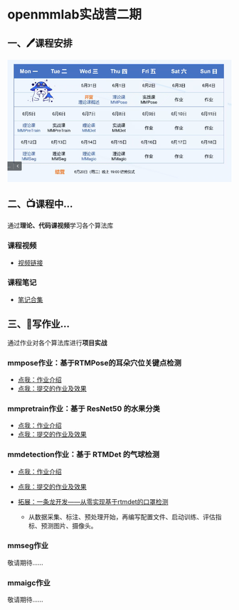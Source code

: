 # openmmlab实战营二期

## 一、🖊课程安排
![img.png](https://github.com/CrabBoss-lab/assets/blob/master/img.png)

## 二、📺课程中...
通过**理论、代码课视频**学习各个算法库
### 课程视频
- [视频链接](https://www.bilibili.com/medialist/detail/ml2349654133)

### 课程笔记
- [笔记合集](https://www.cnblogs.com/xielaoban/category/2314538.html)


## 三、📕写作业...
通过作业对各个算法库进行**项目实战**
### mmpose作业：基于RTMPose的耳朵穴位关键点检测
- [点我：作业介绍](https://github.com/open-mmlab/OpenMMLabCamp/issues/88)
- [点我：提交的作业及效果](https://github.com/CrabBoss-lab/openmmlab-Camp/tree/master/01-mmpose-task)


### mmpretrain作业：基于 ResNet50 的水果分类
- [点我：作业介绍](https://github.com/open-mmlab/OpenMMLabCamp/issues/111)
- [点我：提交的作业及效果](https://github.com/CrabBoss-lab/openmmlab-Camp/tree/master/02-mmpretrain-task)

### mmdetection作业：基于 RTMDet 的气球检测
- [点我：作业介绍](https://github.com/open-mmlab/OpenMMLabCamp/issues/127)
- [点我：提交的作业及效果](https://github.com/CrabBoss-lab/openmmlab-Camp/tree/master/03-mmdetection-task)


- [拓展：一条龙开发——从零实现基于rtmdet的口罩检测](https://github.com/CrabBoss-lab/openmmlab-Camp/tree/master/03-mask-det)
    - 从数据采集、标注、预处理开始，再编写配置文件、启动训练、评估指标、预测图片、摄像头。
  

### mmseg作业

敬请期待......

### mmaigc作业

敬请期待......
